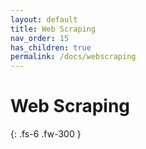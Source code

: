 ```yaml
---
layout: default
title: Web Scraping
nav_order: 15
has_children: true
permalink: /docs/webscraping
---
```


# Web Scraping


{: .fs-6 .fw-300 }